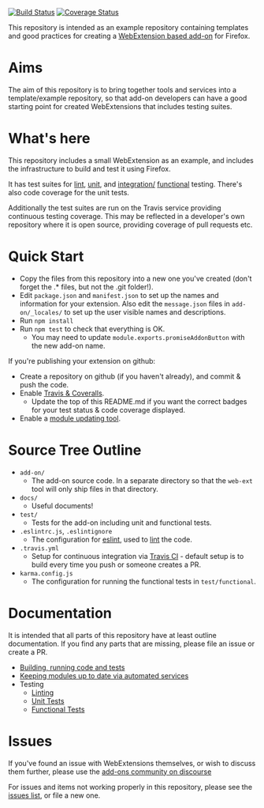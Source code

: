 [![Build Status](https://travis-ci.org/Standard8/example-webextension.svg?branch=master)](https://travis-ci.org/Standard8/example-webextension)
[![Coverage Status](https://coveralls.io/repos/github/Standard8/example-webextension/badge.svg)](https://coveralls.io/github/Standard8/example-webextension)

This repository is intended as an example repository containing templates and good
practices for creating a
[WebExtension based add-on](https://developer.mozilla.org/Add-ons/WebExtensions)
for Firefox.

# Aims

The aim of this repository is to bring together tools and services into a
template/example repository, so that add-on developers can have a good starting
point for created WebExtensions that includes testing suites.

# What's here

This repository includes a small WebExtension as an example, and includes the
infrastructure to build and test it using Firefox.

It has test suites for [lint](https://en.wikipedia.org/wiki/Lint_(software)),
[unit](https://en.wikipedia.org/wiki/Unit_testing), and
[integration/](https://en.wikipedia.org/wiki/Integration_testing)
[functional](https://en.wikipedia.org/wiki/Functional_testing)
testing. There's also code coverage for the unit tests.

Additionally the test suites are run on the Travis service providing continuous
testing coverage. This may be reflected in a developer's own repository where it
is open source, providing coverage of pull requests etc.

# Quick Start

* Copy the files from this repository into a new one you've created (don't forget
  the .* files, but not the .git folder!).
* Edit `package.json` and `manifest.json` to set up the names and information for
  your extension. Also edit the `message.json` files in `add-on/_locales/` to set
  up the user visible names and descriptions.
* Run `npm install`
* Run `npm test` to check that everything is OK.
  * You may need to update `module.exports.promiseAddonButton` with the new add-on
    name.

If you're publishing your extension on github:

* Create a repository on github (if you haven't already), and commit & push the code.
* Enable [Travis & Coveralls](docs/UnitTests.md#enabling-travis-and-coveralls).
  * Update the top of this README.md if you want the correct badges for your test
    status & code coverage displayed.
* Enable a [module updating tool](docs/ModulesUpdating.md).

# Source Tree Outline

* `add-on/`
  * The add-on source code. In a separate directory so that the `web-ext` tool
    will only ship files in that directory.
* `docs/`
  * Useful documents!
* `test/`
  * Tests for the add-on including unit and functional tests.
* `.eslintrc.js`, `.eslintignore`
  * The configuration for [eslint](http://eslint.org/), used to
    [lint](https://en.wikipedia.org/wiki/Lint_(software)) the code.
* `.travis.yml`
  * Setup for continuous integration via [Travis CI](https://travis-ci.org/) -
    default setup is to build every time you push or someone creates a PR.
* `karma.config.js`
  * The configuration for running the functional tests in `test/functional`.

# Documentation

It is intended that all parts of this repository have at least outline
documentation. If you find any parts that are missing, please file an issue or
create a PR.

* [Building, running code and tests](docs/Developing.md)
* [Keeping modules up to date via automated services](docs/ModulesUpdating.md)
* Testing
  * [Linting](docs/Linting.md)
  * [Unit Tests](docs/UnitTests.md)
  * [Functional Tests](docs/Functional.md)

# Issues

If you've found an issue with WebExtensions themselves, or wish to discuss them
further, please use the
[add-ons community on discourse](https://discourse.mozilla-community.org/c/add-ons)

For issues and items not working properly in this repository, please see the
[issues list](https://github.com/standard8/example-addon-repo/issues), or file a new one.
